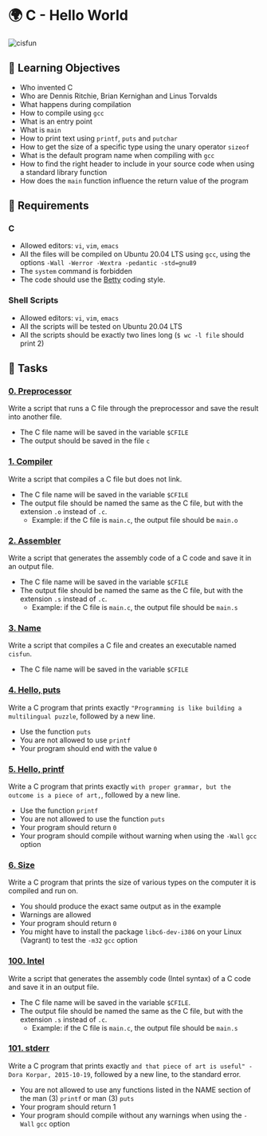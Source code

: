 # :earth_africa: C - Hello World

![cisfun](https://user-images.githubusercontent.com/120781178/229289661-243eea15-97e0-47b2-a469-6d8d3ad9dd5d.jpg) 

## :closed_book: Learning Objectives

-   Who invented C
-   Who are Dennis Ritchie, Brian Kernighan and Linus Torvalds
-   What happens during compilation
-  How to compile using  `gcc`
-   What is an entry point
-   What is  `main`
-   How to print text using  `printf`,  `puts`  and  `putchar`
-   How to get the size of a specific type using the unary operator  `sizeof`
-   What is the default program name when compiling with  `gcc`
-   How to find the right header to include in your source code when using a standard library function
-   How does the  `main`  function influence the return value of the program


## :pushpin: Requirements

### C

-   Allowed editors:  `vi`,  `vim`,  `emacs`
-   All the files will be compiled on Ubuntu 20.04 LTS using  `gcc`, using the options  `-Wall -Werror -Wextra -pedantic -std=gnu89`
-   The `system` command is forbidden
-   The code should use the  [Betty](https://github.com/holbertonschool/Betty/wiki) coding style.

### Shell Scripts

-   Allowed editors:  `vi`,  `vim`,  `emacs`
-   All the scripts will be tested on Ubuntu 20.04 LTS
-   All the scripts should be exactly two lines long (`$ wc -l file`  should print 2)


## :dart: Tasks

### [0. Preprocessor](https://github.com/Teheremiti/holbertonschool-low_level_programming/blob/main/hello_world/0-preprocessor)
Write a script that runs a C file through the preprocessor and save the result into another file.

-   The C file name will be saved in the variable  `$CFILE`
-   The output should be saved in the file  `c`

### [1. Compiler](https://github.com/Teheremiti/holbertonschool-low_level_programming/blob/main/hello_world/1-compiler)
Write a script that compiles a C file but does not link.

-   The C file name will be saved in the variable  `$CFILE`
-   The output file should be named the same as the C file, but with the extension  `.o`  instead of  `.c`.
    -   Example: if the C file is  `main.c`, the output file should be  `main.o`

### [2. Assembler](https://github.com/Teheremiti/holbertonschool-low_level_programming/blob/main/hello_world/2-assembler)
Write a script that generates the assembly code of a C code and save it in an output file.

-   The C file name will be saved in the variable  `$CFILE`
-   The output file should be named the same as the C file, but with the extension  `.s`  instead of  `.c`.
    -   Example: if the C file is  `main.c`, the output file should be  `main.s`

### [3. Name](https://github.com/Teheremiti/holbertonschool-low_level_programming/blob/main/hello_world/3-name)
Write a script that compiles a C file and creates an executable named  `cisfun`.

-   The C file name will be saved in the variable  `$CFILE`

### [4. Hello, puts](https://github.com/Teheremiti/holbertonschool-low_level_programming/blob/main/hello_world/4-puts.c)
Write a C program that prints exactly  `"Programming is like building a multilingual puzzle`, followed by a new line.

-   Use the function  `puts`
-   You are not allowed to use  `printf`
-   Your program should end with the value  `0`

### [5. Hello, printf](https://github.com/Teheremiti/holbertonschool-low_level_programming/blob/main/hello_world/5-printf.c)
Write a C program that prints exactly  `with proper grammar, but the outcome is a piece of art,`, followed by a new line.

-   Use the function  `printf`
-   You are not allowed to use the function  `puts`
-   Your program should return  `0`
-   Your program should compile without warning when using the  `-Wall`  `gcc`  option

### [6. Size](https://github.com/Teheremiti/holbertonschool-low_level_programming/blob/main/hello_world/6-size.c)
Write a C program that prints the size of various types on the computer it is compiled and run on.

-   You should produce the exact same output as in the example
-   Warnings are allowed
-   Your program should return  `0`
-   You might have to install the package  `libc6-dev-i386`  on your Linux (Vagrant) to test the  `-m32`  `gcc`  option

### [100. Intel](https://github.com/Teheremiti/holbertonschool-low_level_programming/blob/main/hello_world/100-intel)
Write a script that generates the assembly code (Intel syntax) of a C code and save it in an output file.

-   The C file name will be saved in the variable  `$CFILE`.
-   The output file should be named the same as the C file, but with the extension  `.s`  instead of  `.c`.
    -   Example: if the C file is  `main.c`, the output file should be  `main.s`

### [101. stderr](https://github.com/Teheremiti/holbertonschool-low_level_programming/blob/main/hello_world/100-intel)
Write a C program that prints exactly  `and that piece of art is useful" - Dora Korpar, 2015-10-19`, followed by a new line, to the standard error.

-   You are not allowed to use any functions listed in the NAME section of the man (3)  `printf`  or man (3)  `puts`
-   Your program should return 1
-   Your program should compile without any warnings when using the  `-Wall`  `gcc`  option
